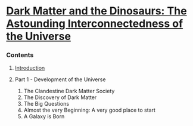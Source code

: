 # [Dark Matter and the Dinosaurs: The Astounding Interconnectedness of the Universe](http://www.amazon.com/Dark-Matter-Dinosaurs-Astounding-Interconnectedness/dp/0062328476)
 


### Contents

1. [Introduction](Introduction.md)

2. Part 1 - Development of the Universe
    1. The Clandestine Dark Matter Society
    2. The Discovery of Dark Matter
    3. The Big Questions
    4. Almost the very Beginning: A very good place to start
    5. A Galaxy is Born
